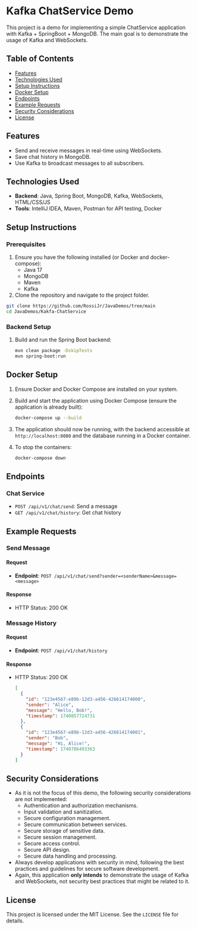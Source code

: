 # Kafka ChatService Demo

This project is a demo for implementing a simple ChatService application with Kafka + SpringBoot + MongoDB. The main goal is to demonstrate the usage of Kafka and WebSockets.

## Table of Contents

- [Features](#features)
- [Technologies Used](#technologies-used)
- [Setup Instructions](#setup-instructions)
- [Docker Setup](#docker-setup)
- [Endpoints](#endpoints)
- [Example Requests](#example-requests)
- [Security Considerations](#security-considerations)
- [License](#license)

## Features

- Send and receive messages in real-time using WebSockets.
- Save chat history in MongoDB.
- Use Kafka to broadcast messages to all subscribers.

## Technologies Used

- **Backend**: Java, Spring Boot, MongoDB, Kafka, WebSockets, HTML/CSS/JS
- **Tools**: IntelliJ IDEA, Maven, Postman for API testing, Docker

## Setup Instructions

### Prerequisites

1. Ensure you have the following installed (or Docker and docker-compose):
    - Java 17
    - MongoDB
    - Maven
    - Kafka
2. Clone the repository and navigate to the project folder.

```bash
git clone https://github.com/RossiJr/JavaDemos/tree/main
cd JavaDemos/Kakfa-ChatService
```

### Backend Setup

1. Build and run the Spring Boot backend:

   ```bash
   mvn clean package -DskipTests
   mvn spring-boot:run
   ```

## Docker Setup

1. Ensure Docker and Docker Compose are installed on your system.

2. Build and start the application using Docker Compose (ensure the application is already built):

   ```bash
   docker-compose up --build
   ```

3. The application should now be running, with the backend accessible at `http://localhost:8080` and the database
   running in a Docker container.

4. To stop the containers:

   ```bash
   docker-compose down
   ```

## Endpoints

### Chat Service

- `POST /api/v1/chat/send`: Send a message
- `GET /api/v1/chat/history`: Get chat history

## Example Requests

### Send Message

#### Request

- **Endpoint**: `POST /api/v1/chat/send?sender=<senderName>&message=<message>`

#### Response

- HTTP Status: 200 OK

### Message History

#### Request

- **Endpoint**: `POST /api/v1/chat/history`

#### Response

- HTTP Status: 200 OK
  ```json
  [
    {
      "id": "123e4567-e89b-12d3-a456-426614174000",
      "sender": "Alice",
      "message": "Hello, Bob!",
      "timestamp": 1740857724731
    },
    {
      "id": "123e4567-e89b-12d3-a456-426614174001",
      "sender": "Bob",
      "message": "Hi, Alice!",
      "timestamp": 1740786493363
    }
  ]
  ```

## Security Considerations

- As it is not the focus of this demo, the following security considerations are not implemented:
  - Authentication and authorization mechanisms.
  - Input validation and sanitization.
  - Secure configuration management.
  - Secure communication between services.
  - Secure storage of sensitive data.
  - Secure session management.
  - Secure access control.
  - Secure API design.
  - Secure data handling and processing.
- Always develop applications with security in mind, following the best practices and guidelines for secure software development.
- Again, this application **only intends** to demonstrate the usage of Kafka and WebSockets, not security best practices that might be related to it.

## License

This project is licensed under the MIT License. See the `LICENSE` file for details.
